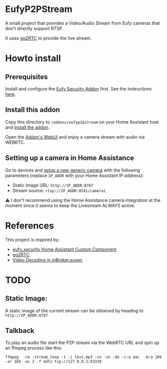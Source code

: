 # EufyP2PStream

A small project that provides a Video/Audio Stream from Eufy cameras that don't directly support RTSP.

It uses [go2RTC](https://github.com/AlexxIT/go2rtc) to provide the live stream.

# Howto install

## Prerequisites
Install and configure the [Eufy Security Addon](https://github.com/bropat/hassio-eufy-security-ws) first. See the instructions [here](https://github.com/fuatakgun/eufy_security).

## Install this addon
Copy this directory to `/addons/eufyp2pstream` on your Home Assistant host and [install the addon](https://my.home-assistant.io/redirect/supervisor_addon/?addon=local_eufyp2pstream).

Open the [Addon's WebUI](https://my.home-assistant.io/redirect/supervisor_ingress/?addon=local_eufyp2pstream) and enjoy a camera stream with audio via WEBRTC.

## Setting up a camera in Home Assistance

Go to devices and [setup a new generic camera](https://my.home-assistant.io/redirect/config_flow_start/?domain=generic) with the following parameters (replace `IP_ADDR` with your Home Assistant IP address):

- Static Image URL: `http://IP_ADDR:8787`
- Stream source: `rtsp://IP_ADDR:8541/camera1`

⚠️ I don't recommend using the Home Assistance camera integration at the moment since it seems to keep the Livestream ALWAYS active.

# References
This project is inspired by:

- [eufy_security Home Assistant Custom Component](https://github.com/fuatakgun/eufy_security)
- [go2RTC](https://github.com/AlexxIT/go2rtc)
- [Video Decoding in ioBroker.eusec](https://github.com/bropat/ioBroker.eusec/blob/0a15e1d125f4fd00144af66d57d8d738140ea619/src/lib/eufy-security/video.ts#L14-L65
)

# TODO

## Static Image:

A static image of the current stream can be obtained by heading to `http://IP_ADDR:8787`

## Talkback

To play an audio file start the P2P stream via the WebRTC URL and spin up an ffmpeg process like this:

`ffmpeg  -re -stream_loop -1 -i test.mp3 -vn -sn -dn -c:a aac  -b:a 20k -ar 16k -ac 2 -f adts tcp://127.0.0.1:63338`

